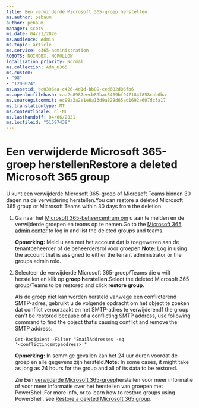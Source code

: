 ```yaml
---
title: Een verwijderde Microsoft 365-groep herstellen
ms.author: pebaum
author: pebaum
manager: scotv
ms.date: 04/21/2020
ms.audience: Admin
ms.topic: article
ms.service: o365-administration
ROBOTS: NOINDEX, NOFOLLOW
localization_priority: Normal
ms.collection: Adm_O365
ms.custom:
- "98"
- "1200024"
ms.assetid: bc0396ea-c426-4d1d-bb89-ced602d06fb6
ms.openlocfilehash: caa2c8987eecb89bac3469bf9471847858cab0ba
ms.sourcegitcommit: ec99a3a2e1e6a13d9a829d65ad1692a607dc3a17
ms.translationtype: MT
ms.contentlocale: nl-NL
ms.lasthandoff: 04/06/2021
ms.locfileid: "51597438"
---
```

# <a name="restore-a-deleted-microsoft-365-group"></a><span data-ttu-id="99603-102">Een verwijderde Microsoft 365-groep herstellen</span><span class="sxs-lookup"><span data-stu-id="99603-102">Restore a deleted Microsoft 365 group</span></span>

<span data-ttu-id="99603-103">U kunt een verwijderde Microsoft 365-groep of Microsoft Teams binnen 30 dagen na de verwijdering herstellen.</span><span class="sxs-lookup"><span data-stu-id="99603-103">You can restore a deleted Microsoft 365 group or Microsoft Teams within 30 days from the deletion.</span></span>

1. <span data-ttu-id="99603-104">Ga naar het [Microsoft 365-beheercentrum om](https://aka.ms/RestoreDeletedGroup) u aan te melden en de verwijderde groepen en teams op te nemen.</span><span class="sxs-lookup"><span data-stu-id="99603-104">Go to the [Microsoft 365 admin center](https://aka.ms/RestoreDeletedGroup) to log in and list the deleted groups and teams.</span></span>

    <span data-ttu-id="99603-105">**Opmerking:** Meld u aan met het account dat is toegewezen aan de tenantbeheerder of de beheerdersrol voor groepen.</span><span class="sxs-lookup"><span data-stu-id="99603-105">**Note:** Log in using the account that is assigned to either the tenant administrator or the groups admin role.</span></span>

1. <span data-ttu-id="99603-106">Selecteer de verwijderde Microsoft 365-groep/Teams die u wilt herstellen en klik op **groep herstellen.**</span><span class="sxs-lookup"><span data-stu-id="99603-106">Select the deleted Microsoft 365 group/Teams to be restored and click **restore group**.</span></span>

    <span data-ttu-id="99603-107">Als de groep niet kan worden hersteld vanwege een conflicterend SMTP-adres, gebruikt u de volgende opdracht om het object te zoeken dat conflict veroorzaakt en het SMTP-adres te verwijderen:</span><span class="sxs-lookup"><span data-stu-id="99603-107">If the group can't be restored because of a conflicting SMTP address, use following command to find the object that’s causing conflict and remove the SMTP address:</span></span>

    `Get-Recipient -Filter "EmailAddresses -eq '<conflictingsmtpaddress>'"`

    <span data-ttu-id="99603-108">**Opmerking:** In sommige gevallen kan het 24 uur duren voordat de groep en alle gegevens zijn hersteld.</span><span class="sxs-lookup"><span data-stu-id="99603-108">**Note:** In some cases, it might take as long as 24 hours for the group and all of its data to be restored.</span></span>

    <span data-ttu-id="99603-109">Zie Een [verwijderde Microsoft 365-groep](https://go.microsoft.com/fwlink/?linkid=867802)herstellen voor meer informatie of voor meer informatie over het herstellen van groepen met PowerShell.</span><span class="sxs-lookup"><span data-stu-id="99603-109">For more info, or to learn how to restore groups using PowerShell, see [Restore a deleted Microsoft 365 group](https://go.microsoft.com/fwlink/?linkid=867802).</span></span>